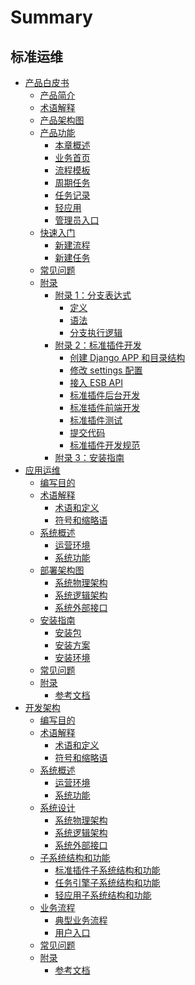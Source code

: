 # Summary

## 标准运维
* [产品白皮书]()
    * [产品简介](产品白皮书/产品简介/README.md)
    * [术语解释](产品白皮书/术语解释/glossary.md)
    * [产品架构图](产品白皮书/产品架构图/framework.md)
    * [产品功能]()
        * [本章概述](产品白皮书/产品功能/function.md)
        * [业务首页](产品白皮书/产品功能/page.md)
        * [流程模板](产品白皮书/产品功能/flow.md)
        * [周期任务](产品白皮书/产品功能/PeriodicTasks.md)
        * [任务记录](产品白皮书/产品功能/record.md)
        * [轻应用](产品白皮书/产品功能/use.md)
        * [管理员入口](产品白皮书/产品功能/AdministratorPortal.md)
    * [快速入门]()
        * [新建流程](产品白皮书/快速入门/Guide1.md)
        * [新建任务](产品白皮书/快速入门/Guide2.md)
    * [常见问题](产品白皮书/常见问题/FAQ.md)
    * [附录]()
        * [附录 1：分支表达式]()
            * [定义](产品白皮书/附录/define.md)
            * [语法](产品白皮书/附录/grammar.md)
            * [分支执行逻辑](产品白皮书/附录/logic.md)
        * [附录 2：标准插件开发]()
            * [创建 Django APP 和目录结构](产品白皮书/附录/Django.md)
            * [修改 settings 配置](产品白皮书/附录/settings.md)
            * [接入 ESB API](产品白皮书/附录/ESB.md)
            * [标准插件后台开发](产品白皮书/附录/atomic.md)
            * [标准插件前端开发](产品白皮书/附录/front.md)
            * [标准插件测试](产品白皮书/附录/test.md)
            * [提交代码](产品白皮书/附录/submit.md)
            * [标准插件开发规范](产品白皮书/附录/specification.md)
        * [附录 3：安装指南](产品白皮书/附录/term4.md)
* [应用运维]()
    * [编写目的](应用运维文档/编写目的/编写目的.md)
    * [术语解释]()
        * [术语和定义](应用运维文档/术语解释/术语和定义.md)
        * [符号和缩略语](应用运维文档/术语解释/符号和缩略语.md)
    * [系统概述]()
        * [运营环境](应用运维文档/系统概述/运营环境.md)
        * [系统功能](应用运维文档/系统概述/系统功能.md)
    * [部署架构图]()
        * [系统物理架构](应用运维文档/部署架构图/系统物理架构.md)
        * [系统逻辑架构](应用运维文档/部署架构图/系统逻辑架构.md)
        * [系统外部接口](应用运维文档/部署架构图/系统外部接口.md)
    * [安装指南]()
        * [安装包](应用运维文档/安装指南/安装包.md)
        * [安装方案](应用运维文档/安装指南/安装方案.md)
        * [安装环境](应用运维文档/安装指南/安装环境.md)
    * [常见问题](应用运维文档/FAQ/FAQ.md)
    * [附录]()
        * [参考文档](应用运维文档/附录/参考文档.md)
* [开发架构]()
    * [编写目的](开发架构文档/编写目的/编写目的.md)
    * [术语解释]()
        * [术语和定义](开发架构文档/术语解释/术语和定义.md)
        * [符号和缩略语](开发架构文档/术语解释/符号和缩略语.md)
    * [系统概述]()
        * [运营环境](开发架构文档/系统概述/运营环境.md)
        * [系统功能](开发架构文档/系统概述/系统功能.md)
    * [系统设计]()
        * [系统物理架构](开发架构文档/系统设计/系统物理架构.md)
        * [系统逻辑架构](开发架构文档/系统设计/系统逻辑架构.md)
        * [系统外部接口](开发架构文档/系统设计/系统外部接口.md)
    * [子系统结构和功能]()
        * [标准插件子系统结构和功能](开发架构文档/子系统结构和功能/标准插件子系统结构和功能.md)
        * [任务引擎子系统结构和功能](开发架构文档/子系统结构和功能/任务引擎子系统结构和功能.md)
        * [轻应用子系统结构和功能](开发架构文档/子系统结构和功能/轻应用子系统结构和功能.md)
    * [业务流程]()
        * [典型业务流程](开发架构文档/业务流程/典型业务流程.md)
        * [用户入口](开发架构文档/业务流程/用户入口.md)
    * [常见问题](开发架构文档/FAQ/FAQ.md)
    * [附录]()
        * [参考文档](开发架构文档/附录/参考文档.md)
